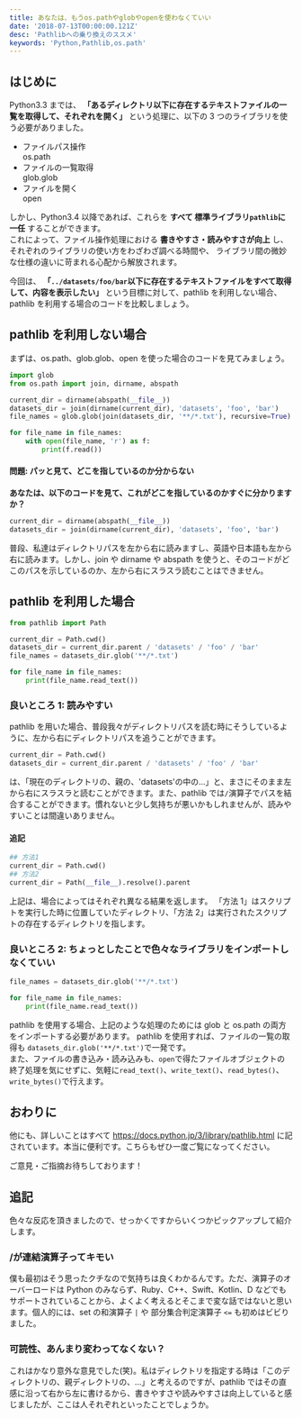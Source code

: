 ```yaml
---
title: あなたは、もうos.pathやglobやopenを使わなくていい
date: '2018-07-13T00:00:00.121Z'
desc: 'Pathlibへの乗り換えのススメ'
keywords: 'Python,Pathlib,os.path'
---
```


## はじめに

Python3.3 までは、 **「あるディレクトリ以下に存在するテキストファイルの一覧を取得して、それぞれを開く」** という処理に、以下の 3 つのライブラリを使う必要がありました。

- ファイルパス操作  
  os.path
- ファイルの一覧取得  
  glob.glob
- ファイルを開く  
  open

しかし、Python3.4 以降であれば、これらを **すべて 標準ライブラリ`pathlib`に一任** することができます。  
これによって、ファイル操作処理における **書きやすさ・読みやすさが向上** し、それぞれのライブラリの使い方をわざわざ調べる時間や、 ライブラリ間の微妙な仕様の違いに苛まれる心配から解放されます。

今回は、 **「`../datasets/foo/bar`以下に存在するテキストファイルをすべて取得して、内容を表示したい」** という目標に対して、pathlib を利用しない場合、pathlib を利用する場合のコードを比較しましょう。

## pathlib を利用しない場合

まずは、os.path、glob.glob、open を使った場合のコードを見てみましょう。

```python
import glob
from os.path import join, dirname, abspath

current_dir = dirname(abspath(__file__))
datasets_dir = join(dirname(current_dir), 'datasets', 'foo', 'bar')
file_names = glob.glob(join(datasets_dir, '**/*.txt'), recursive=True)

for file_name in file_names:
    with open(file_name, 'r') as f:
        print(f.read())
```

#### 問題: パッと見て、どこを指しているのか分からない

**あなたは、以下のコードを見て、これがどこを指しているのかすぐに分かりますか？**

```python
current_dir = dirname(abspath(__file__))
datasets_dir = join(dirname(current_dir), 'datasets', 'foo', 'bar')
```

普段、私達はディレクトリパスを左から右に読みますし、英語や日本語も左から右に読みます。しかし、join や dirname や abspath を使うと、そのコードがどこのパスを示しているのか、左から右にスラスラ読むことはできません。

## pathlib を利用した場合

```python
from pathlib import Path

current_dir = Path.cwd()
datasets_dir = current_dir.parent / 'datasets' / 'foo' / 'bar'
file_names = datasets_dir.glob('**/*.txt')

for file_name in file_names:
    print(file_name.read_text())
```

### 良いところ 1: 読みやすい

pathlib を用いた場合、普段我々がディレクトリパスを読む時にそうしているように、左から右にディレクトリパスを追うことができます。

```python
current_dir = Path.cwd()
datasets_dir = current_dir.parent / 'datasets' / 'foo' / 'bar'
```

は、「現在のディレクトリの、親の、'datasets'の中の...」と、まさにそのまま左から右にスラスラと読むことができます。また、pathlib では`/`演算子でパスを結合することができます。慣れないと少し気持ちが悪いかもしれませんが、読みやすいことは間違いありません。

#### 追記

```python
## 方法1
current_dir = Path.cwd()
## 方法2
current_dir = Path(__file__).resolve().parent
```

上記は、場合によってはそれぞれ異なる結果を返します。
「方法 1」はスクリプトを実行した時に位置していたディレクトリ、「方法 2」は実行されたスクリプトの存在するディレクトリを指します。

### 良いところ 2: ちょっとしたことで色々なライブラリをインポートしなくていい

```python
file_names = datasets_dir.glob('**/*.txt')

for file_name in file_names:
    print(file_name.read_text())
```

pathlib を使用する場合、上記のような処理のためには glob と os.path の両方をインポートする必要があります。
pathlib を使用すれば、ファイルの一覧の取得も `datasets_dir.glob('**/*.txt')`で一発です。  
また、ファイルの書き込み・読み込みも、`open`で得たファイルオブジェクトの終了処理を気にせずに、気軽に`read_text()`、`write_text()`、`read_bytes()`、`write_bytes()`で行えます。

## おわりに

他にも、詳しいことはすべて https://docs.python.jp/3/library/pathlib.html に記されています。本当に便利です。こちらもぜひ一度ご覧になってください。

ご意見・ご指摘お待ちしております！

## 追記

色々な反応を頂きましたので、せっかくですからいくつかピックアップして紹介します。

### /が連結演算子ってキモい

僕も最初はそう思ったクチなので気持ちは良くわかるんです。ただ、演算子のオーバーロードは Python のみならず、Ruby、C++、Swift、Kotlin、D などでもサポートされていることから、よくよく考えるとそこまで変な話ではないと思います。個人的には、set の和演算子 `|` や 部分集合判定演算子 `<=` も初めはビビりました。

### 可読性、あんまり変わってなくない？

これはかなり意外な意見でした(笑)。私はディレクトリを指定する時は「このディレクトリの、親ディレクトリの、…」と考えるのですが、pathlib ではその直感に沿って右から左に書けるから、書きやすさや読みやすさは向上していると感じましたが、ここは人それぞれといったことでしょうか。
